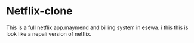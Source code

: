 # Netflix-clone
This is a full netflix app.maymend and billing system in esewa. i this this is look like a nepali version of netflix.
